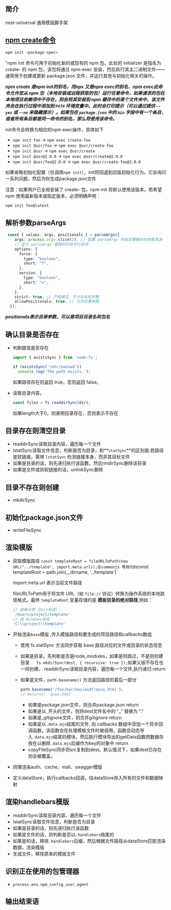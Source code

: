 ## 简介

nest-universal 通用模版脚手架

## [npm create命令](https://docs.npmjs.com/cli/v8/commands/npm-init)

```bash
npm init <package-spec> 
```

"npm init 命令可用于初始化新的或现有的 npm 包。此处的 initializer 是指名为 create- 的 npm 包，该包将通过 npm-exec 安装，然后执行其主二进制文件——通常用于创建或更新 package.json 文件，并运行其他与初始化相关的操作。

***npm create 是npm init的别名，而npx 又是npm exec的别名，npm exec此命令允许您从 npm 包（本地安装或远程获取的包）运行任意命令，如果请求的包在本地项目依赖项中不存在，则会将其安装到 npm 缓存中的某个文件夹中，该文件夹会在执行过程中添加到 `PATH` 环境变量中。此时会打印提示（可以通过提供 `--yes` 或 `--no` 来隐藏提示）。如果包在 `package.json` 中的 `bin` 字段中有一个条目，或者所有条目都是同一命令的别名，那么将使用该命令。***

init命令会转换为相应的npm exec操作，具体如下

- `npm init foo` -> `npm exec create-foo`
- `npm init @usr/foo` -> `npm exec @usr/create-foo`
- `npm init @usr` -> `npm exec @usr/create`
- `npm init @usr@2.0.0` -> `npm exec @usr/create@2.0.0`
- `npm init @usr/foo@2.0.0` -> `npm exec @usr/create-foo@2.0.0`

如果省略初始化配置（仅调用`npm init`），init将回退到旧版初始化行为。它会询问一系列问题，然后为你生成package.json文件



注意：如果用户已全局安装了 create- 包，npm init 将默认使用该版本。若希望 npm 使用最新版本或指定版本，必须明确声明：

```bash
npm init foo@latest
```

## 解析参数parseArgs

```typescript
 const { values: argv, positionals } = parseArgs({
    args: process.argv.slice(2), // 配置 parseArgs 时指定要解析的参数来源
    // 定义 parseArgs 要解析的命令行选项
    options: {
      force: {
        type: "boolean",
        short: "f",
      },
      version: {
        type: "boolean",
        short: "v",
      },
    },
    strict: true, // 严格模式，不允许未知参数
    allowPositionals: true, // 允许位置参数
  });
```

***positionals表示目录参数，可以是项目目录名和包名***

## 确认目录是否存在

- 判断路径是否存在

  ```js
  import { existsSync } from 'node:fs';
  
  if (existsSync('/etc/passwd'))
    console.log('The path exists.');
  ```

  如果路径存在则返回 true，否则返回 false。

- 读取目录内容。

  ```js
  const files = fs.readdirSync(dir);
  ```

  如果length大于0，则表明目录存在，否则表示不存在

## 目录存在则清空目录

- readdirSync读取目录内容，遍历每一个文件
- lstatSync读取文件信息，判断是否为目录，和**`statSync`**的区别是:若路径是软链接，需用 `lstatSync` 检测链接本身，而非其目标文件
- 如果是目录的话，则先递归执行该函数，然后rmdirSync删除该目录
- 如果是文件或则软链接的话，unlinkSync删除

## 目录不存在则创建

- mkdirSync

## 初始化package.json文件

- writeFileSync

## 渲染模版

- 获取模版路径 `const templateRoot = fileURLToPath(new URL("../template", import.meta.url));在commonjs 等效代码`const templateRoot = path.join(__dirname, '../template')`

  import.meta.url 表示当前文件路径

  fileURLToPath用于将文件 URL（如 `file://` 协议）转换为操作系统的本地路径格式。最终 `templateRoot` 变量存储的是 **模板目录的绝对路径**,例如：

  ```js
  // 结果示例（Unix系统）：
  '/Users/project/template'
  // 或 Windows系统：
  'C:\\project\\template'
  ```

- 开始渲染`base`模版 ,传入模版路径和要生成的项目路径和callbacks数组

  - 使用 fs.statSync 方法同步获取 base 路径对应的文件或目录的状态信息

  - 如果是目录，先判断是否是node_modules，如果是则跳过，不是则创建目录`   fs.mkdirSync(dest, { recursive: true });`如果父级不存在也一同创建。 readdirSync读取目录内容，遍历每一个文件,执行递归 return

  - 如果是文件，`path.basename()` 方法返回路径的最后一部分

    ```js
    path.basename('/foo/bar/baz/asdf/quux.html');
    // Returns: 'quux.html'
    ```

    - 如果是package.json文件，则合并package.json return
    - 如果是以`_`开头的文件，则将dest文件名中的 "_" 替换为 "."
    - 如果是_gitignore文件，则合并gitignore return
    - 如果是以`.data.mjs`结尾的文件, 向 callbacks 数组中添加一个异步回调函数，该函数会在处理模板文件时被调用，函数会动态导入`.data.mjs`结尾的模块，然后执行模块导出的getData函数把数据存放在以删除`.data.mjs`后缀作为key的对象中 return
    - copyFileSync同步将src复制到dest。默认情况下，如果dest已存在则会被覆盖。

- 同理渲染auth、cache、mail、swagger模版
- 定义dataStore，执行callbacks回调，往dataStore存入所有的文件和数据映射

## 渲染handlebars模版

- readdirSync读取目录内容，遍历每一个文件
- lstatSync读取文件信息，判断是否为目录
- 如果是目录的话，则先递归执行该函数
- 如果是文件的话，则判断是否以`.handlebars`结尾的
- 如果是的话，移除`.handlebars`后缀，然后根据文件路径从dataStore匹配渲染数据，渲染模版
- 生成文件，移除原来的模版文件

## 识别正在使用的包管理器

- `process.env.npm_config_user_agent`

## 输出结束语



